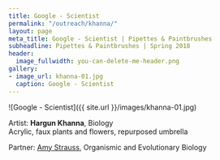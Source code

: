 ```yaml
---
title: Google - Scientist
permalink: "/outreach/khanna/"
layout: page
meta_title: Google - Scientist | Pipettes & Paintbrushes
subheadline: Pipettes & Paintbrushes | Spring 2018
header:
  image_fullwidth: you-can-delete-me-header.png
gallery:
- image_url: khanna-01.jpg
  caption: Google - Scientist
---
```


![Google - Scientist]({{ site.url }}/images/khanna-01.jpg)

Artist: **Hargun Khanna**, Biology<br>
Acrylic, faux plants and flowers, repurposed umbrella

Partner: [Amy Strauss](http://thatslifesci.com/authors/astrauss), Organismic and Evolutionary Biology

